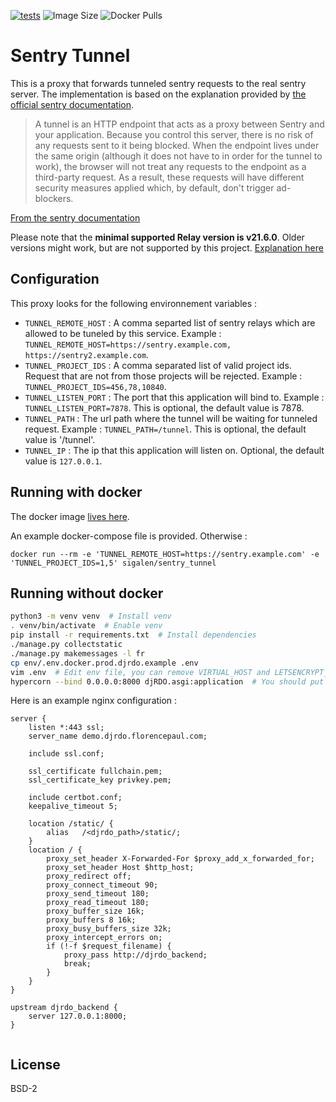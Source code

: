 [![tests](https://github.com/gbip/sentry_tunnel/actions/workflows/build_test.yml/badge.svg)](https://github.com/gbip/sentry_tunnel/actions/workflows/build_test.yml)
![Image Size](https://img.shields.io/docker/image-size/sigalen/sentry_tunnel)
![Docker Pulls](https://img.shields.io/docker/pulls/sigalen/sentry_tunnel)

# Sentry Tunnel

This is a proxy that forwards tunneled sentry requests to the real sentry server.
The implementation is based on the explanation provided by [the official sentry documentation](https://docs.sentry.io/platforms/javascript/troubleshooting/#using-the-tunnel-option).

> A tunnel is an HTTP endpoint that acts as a proxy between Sentry and your application. Because you control this server, there is no risk of any requests sent to it being blocked. When the endpoint lives under the same origin (although it does not have to in order for the tunnel to work), the browser will not treat any requests to the endpoint as a third-party request. As a result, these requests will have different security measures applied which, by default, don't trigger ad-blockers.

[From the sentry documentation](https://docs.sentry.io/platforms/javascript/troubleshooting/#using-the-tunnel-option)

Please note that the **minimal supported Relay version is v21.6.0**. Older versions might work, but are not supported by this project. 
[Explanation here](https://develop.sentry.dev/sdk/envelopes/#authentication)

## Configuration

This proxy looks for the following environnement variables : 

* `TUNNEL_REMOTE_HOST` : A comma separted list of sentry relays which are allowed to be tuneled by this service. Example : `TUNNEL_REMOTE_HOST=https://sentry.example.com, https://sentry2.example.com`.
* `TUNNEL_PROJECT_IDS` : A comma separated list of valid project ids. Request that are not from those projects will be rejected. Example : `TUNNEL_PROJECT_IDS=456,78,10840`.
* `TUNNEL_LISTEN_PORT` : The port that this application will bind to. Example : `TUNNEL_LISTEN_PORT=7878`. This is optional, the default value is 7878.
* `TUNNEL_PATH` : The url path where the tunnel will be waiting for tunneled request. Example : `TUNNEL_PATH=/tunnel`. This is optional, the default value is '/tunnel'.
* `TUNNEL_IP` : The ip that this application will listen on. Optional, the default value is `127.0.0.1`.

## Running with docker

The docker image [lives here](https://hub.docker.com/repository/docker/sigalen/sentry_tunnel).

An example docker-compose file is provided. Otherwise : 

```
docker run --rm -e 'TUNNEL_REMOTE_HOST=https://sentry.example.com' -e 'TUNNEL_PROJECT_IDS=1,5' sigalen/sentry_tunnel
```

## Running without docker

```bash
python3 -m venv venv  # Install venv
. venv/bin/activate  # Enable venv
pip install -r requirements.txt  # Install dependencies
./manage.py collectstatic
./manage.py makemessages -l fr
cp env/.env.docker.prod.djrdo.example .env
vim .env  # Edit env file, you can remove VIRTUAL_HOST and LETSENCRYPT_HOST lines
hypercorn --bind 0.0.0.0:8000 djRDO.asgi:application  # You should put this line in a service file :)
```

Here is an example nginx configuration :

```nginx
server {
	listen *:443 ssl;
	server_name demo.djrdo.florencepaul.com;

	include ssl.conf;

	ssl_certificate fullchain.pem;
	ssl_certificate_key privkey.pem;

	include certbot.conf;
	keepalive_timeout 5;

	location /static/ {
		alias   /<djrdo_path>/static/;
	}
	location / {
		proxy_set_header X-Forwarded-For $proxy_add_x_forwarded_for;
		proxy_set_header Host $http_host;
		proxy_redirect off;
		proxy_connect_timeout 90;
		proxy_send_timeout 180;
		proxy_read_timeout 180;
		proxy_buffer_size 16k;
		proxy_buffers 8 16k;
		proxy_busy_buffers_size 32k;
		proxy_intercept_errors on;
		if (!-f $request_filename) {
			proxy_pass http://djrdo_backend;
			break;
		}
	}
}

upstream djrdo_backend {
	server 127.0.0.1:8000;
}


```

## License

BSD-2

